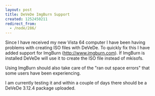 ```yaml
---
layout: post
title: DeVeDe ImgBurn Support
created: 1252450211
redirect_from:
  - /node/286/
---
```

Since I have received my new Vista 64 computer I have been having problems with creating ISO files with DeVeDe.  To quickly fix this I have added support for ImgBurn (http://www.imgburn.com).  If ImgBurn is installed DeVeDe will use it to create the ISO file instead of mkisofs.

Using ImgBurn should also take care of the "ran out space errors" that some users have been experiencing.

I am currently testing it and within a couple of days there should be a DeVeDe 3.12.4 package uploaded.  
